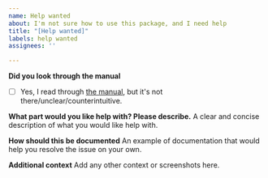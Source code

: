```yaml
---
name: Help wanted
about: I'm not sure how to use this package, and I need help
title: "[Help wanted]"
labels: help wanted
assignees: ''

---
```


**Did you look through the manual**
- [ ] Yes, I read through [the manual](https://bout-runners.readthedocs.io/en/latest/), but it's not there/unclear/counterintuitive.

**What part would you like help with? Please describe.**
A clear and concise description of what you would like help with.

**How should this be documented**
An example of documentation that would help you resolve the issue on your own.

**Additional context**
Add any other context or screenshots here.
